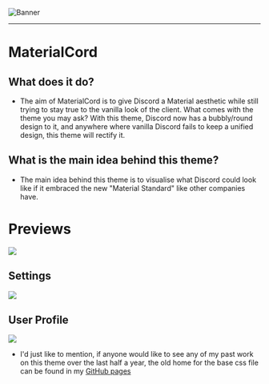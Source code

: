 ![Banner](https://raw.githack.com/TBDG5310/BetterDiscord/master/Themes/MaterialCord/assets/banner.png)

---

# MaterialCord
## What does it do?
- The aim of MaterialCord is to give Discord a Material aesthetic while still trying to stay true to the vanilla look of the client. What comes with the theme you may ask? With this theme, Discord now has a bubbly/round design to it, and anywhere where vanilla Discord fails to keep a unified design, this theme will rectify it.

## What is the main idea behind this theme?
- The main idea behind this theme is to visualise what Discord could look like if it embraced the new "Material Standard" like other companies have.

# Previews
<img src="https://imgur.com/LQ1M1DA.png">

## Settings
<img src="https://imgur.com/gAv5Zf0.png">

## User Profile
<img src="https://imgur.com/Q9oUI39.png">

- I'd just like to mention, if anyone would like to see any of my past work on this theme over the last half a year, the old home for the base css file can be found in my [GitHub pages](https://github.com/TBDG5310/tbdg5310.github.io)
